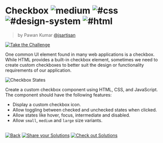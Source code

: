 <!--info-header-start--><h1>Checkbox <img src="https://img.shields.io/badge/-medium-d9901a" alt="medium"/> <img src="https://img.shields.io/badge/-%23css-999" alt="#css"/> <img src="https://img.shields.io/badge/-%23design--system-999" alt="#design-system"/> <img src="https://img.shields.io/badge/-%23html-999" alt="#html"/></h1><blockquote><p>by Pawan Kumar <a href="https://github.com/jsartisan" target="_blank">@jsartisan</a></p></blockquote><p><a href="https://frontend-challenges.com/challenges/00047-medium-checkbox" target="_blank"><img src="https://img.shields.io/badge/-Take%20the%20Challenge-0d99ff?logo=javascript&logoColor=white" alt="Take the Challenge"/></a> </p><!--info-header-end-->

One common UI element found in many web applications is a checkbox. While HTML provides a built-in checkbox element, sometimes we need to create custom checkboxes to better suit the design or functionality requirements of our application.

![Checkbox States](https://design.gs.com/checkboxes-states.png)

Create a custom checkbox component using HTML, CSS, and JavaScript. The component should have the following features:

- Display a custom checkbox icon. 
- Allow toggling between checked and unchecked states when clicked.
- Allow states like hover, focus, intermediate and disabled.
- Allow `small`, `medium` and `large` size variants.


<!--info-footer-start--><br><a href="../../README.md" target="_blank"><img src="https://img.shields.io/badge/-Back-grey" alt="Back"/></a> <a href="https://github.com/jsartisan/frontend-challenges/issues/new?template=answer.md&labels=answer,47,undefined&title=47%20-%20Checkbox%20-%20undefined&body=" target="_blank"><img src="https://img.shields.io/badge/-Share%20your%20Solutions-teal" alt="Share your Solutions"/></a> <a href="https://github.com/jsartisan/frontend-challenges/issues?q=label%3A47+label%3Aanswer+sort%3Areactions-%2B1-desc" target="_blank"><img src="https://img.shields.io/badge/-Check%20out%20Solutions-de5a77?logo=awesome-lists&logoColor=white" alt="Check out Solutions"/></a> <!--info-footer-end-->